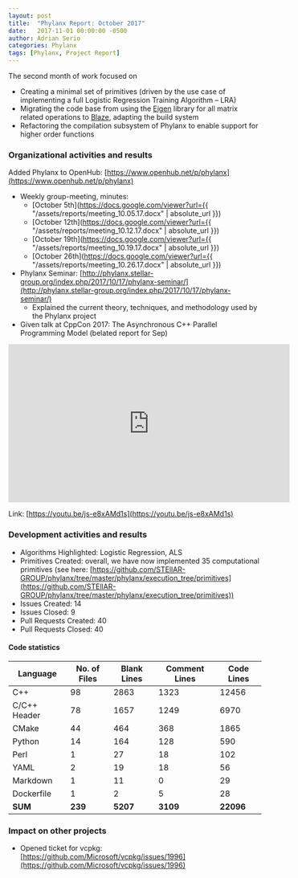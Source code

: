 ```yaml
---
layout: post
title:  "Phylanx Report: October 2017"
date:   2017-11-01 00:00:00 -0500
author: Adrian Serio
categories: Phylanx
tags: [Phylanx, Project Report]
---
```

The second month of work focused on

* Creating a minimal set of primitives (driven by the use case of implementing a full Logistic Regression Training Algorithm – LRA)
* Migrating the code base from using the [Eigen](http://eigen.tuxfamily.org/index.php?title=Main_Page) library for all matrix related operations to [Blaze](https://bitbucket.org/blaze-lib/blaze), adapting the build system
* Refactoring the compilation subsystem of Phylanx to enable support for higher order functions

### Organizational activities and results

Added Phylanx to OpenHub: [https://www.openhub.net/p/phylanx](https://www.openhub.net/p/phylanx)
* Weekly group-meeting, minutes:
    * [October 5th](https://docs.google.com/viewer?url={{ "/assets/reports/meeting_10.05.17.docx" | absolute_url }})
    * [October 12th](https://docs.google.com/viewer?url={{ "/assets/reports/meeting_10.12.17.docx" | absolute_url }})
    * [October 19th](https://docs.google.com/viewer?url={{ "/assets/reports/meeting_10.19.17.docx" | absolute_url }})
    * [October 26th](https://docs.google.com/viewer?url={{ "/assets/reports/meeting_10.26.17.docx" | absolute_url }})
* Phylanx Seminar: [http://phylanx.stellar-group.org/index.php/2017/10/17/phylanx-seminar/](http://phylanx.stellar-group.org/index.php/2017/10/17/phylanx-seminar/)
    * Explained the current theory, techniques, and methodology used by the Phylanx project
* Given talk at CppCon 2017: The Asynchronous C++ Parallel Programming Model (belated report for Sep)

<iframe width="560" height="315" src="https://www.youtube-nocookie.com/embed/js-e8xAMd1s?rel=0" frameborder="0" allowfullscreen></iframe>

Link: [https://youtu.be/js-e8xAMd1s](https://youtu.be/js-e8xAMd1s)

### Development activities and results

* Algorithms Highlighted: Logistic Regression, ALS
* Primitives Created: overall, we have now implemented 35 computational primitives (see here: [https://github.com/STEllAR-GROUP/phylanx/tree/master/phylanx/execution_tree/primitives](https://github.com/STEllAR-GROUP/phylanx/tree/master/phylanx/execution_tree/primitives))
* Issues Created: 14
* Issues Closed: 9
* Pull Requests Created: 40
* Pull Requests Closed: 40

#### Code statistics

Language      | No. of Files |  Blank Lines |   Comment Lines |  Code Lines
--------------|--------------|--------------|-----------------|-------------
C++           |      98      |   2863       |        1323     |    12456
C/C++ Header  |      78      |   1657       |        1249     |     6970
CMake         |      44      |    464       |         368     |     1865
Python        |      14      |    164       |         128     |      590
Perl          |       1      |     27       |          18     |      102
YAML          |       2      |     19       |          18     |       56
Markdown      |       1      |     11       |           0     |       29
Dockerfile    |       1      |      2       |           5     |       28
**SUM**       |   **239**    | **5207**     |      **3109**   |   **22096**


### Impact on other projects

* Opened ticket for vcpkg: [https://github.com/Microsoft/vcpkg/issues/1996](https://github.com/Microsoft/vcpkg/issues/1996)
